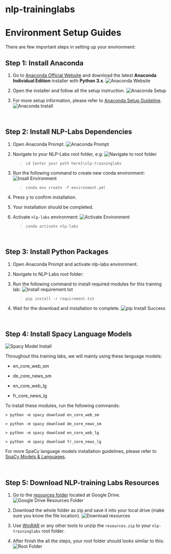 # nlp-traininglabs

# Environment Setup Guides
There are few important steps in setting up your environment:

## Step 1: Install Anaconda



1. Go to [Anaconda Official Website](https://www.anaconda.com/products/individual) and download the latest **Anaconda Individual Edition** installer with **Python 3.x**.
![Anaconda Website](images/anaconda.png)

2. Open the installer and follow all the setup instruction.
![Anaconda Setup](images/anaconda_setup.png)

3. For more setup information, please refer to [Anaconda Setup Guideline](https://docs.anaconda.com/anaconda/install/windows/).
![Anaconda Install](images/anaconda_install.png)

<br>

## Step 2: Install NLP-Labs Dependencies

1. Open Anaconda Prompt.
![Anaconda Prompt](images/anaconda_prompt.png)

2. Navigate to your NLP-Labs root folder, e.g:
![Navigate to root folder](images/root_folder.png)
    > `cd {enter your path here}\nlp-traininglabs`

3. Run the following command to create new conda environment: 
![Insall Environment](images/install_env.png)
    > `conda env create -f environment.yml`

4. Press y to confirm installation.

5. Your installation should be completed.

6. Activate `nlp-labs` environment:
![Activate Environment](images/activate_env.png)
    > `conda activate nlp-labs`

<br>

## Step 3: Install Python Packages

1. Open Anaconda Prompt and activate nlp-labs environment.

2. Navigate to NLP-Labs root folder:

3. Run the following command to install required modules for this training lab:
![Install requirement.txt](images/activate_env_2.png)
    > `pip install -r requirement.txt`

4. Wait for the download and installation to complete.
![pip Install Success](images/install_success.png)

<br>

## Step 4: Install Spacy Language Models

![Spacy Model Install](images/spacy_install.png)

Throughout this training labs, we will mainly using these language models:

- en_core_web_sm

- de_core_news_sm

- en_core_web_lg

- fr_core_news_lg


To install these modules, run the following commands:

    > python -m spacy download en_core_web_sm

    > python -m spacy download de_core_news_sm

    > python -m spacy download en_core_web_lg

    > python -m spacy download fr_core_news_lg

For more SpaCy language models installation guidelines, please refer to [SpaCy Models & Languages](https://spacy.io/usage/models).

<br>

## Step 5: Download NLP-training Labs Resources

1. Go to the [resources folder](https://drive.google.com/drive/folders/1_JV6NpYNvKjvfD4yHqO2mKvsrRYUCj3I?usp=sharing) located at Google Drive.
![Google Drive Resources Folder](images/resources.png)

2. Download the whole folder as zip and save it into your local drive (make sure you know the file location).
![Download resources](images/download_resources.png)

3. Use [WinRAR](https://www.win-rar.com/start.html?&L=0) or any other tools to unzip the `resources.zip` to your `nlp-traininglabs` root folder.

4. After finish the all the steps, your root folder should looks similar to this:
![Root Folder](images/root_folder_2.png)